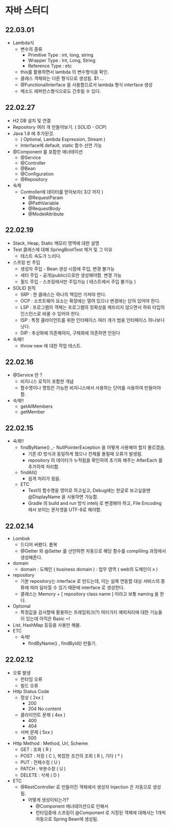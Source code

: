 # 자바 스터디 

## 22.03.01
- Lambda식
  - 변수의 종류
    - Primitive Type : int, long, string
    - Wrapper Type : Int, Long, String
    - Reference Type : etc
  - this를 활용하면서 lambda 의 변수형식을 확인.
  - 클래스 객체와는 다른 형식으로 생성됨. $1 ... 
  - @FunctionalInterface 을 사용함으로서 lambda 형식 interface 생성
  - 메소드 레퍼런스형식으로도 간추릴 수 있다.

## 22.02.27
- H2 DB 설치 및 연결
- Repository 여러 개 만들어보기. ( SOLID - OCP)
- Java 1.8 에 추가된것. 
  - ( Optional, Lambda Expression, Stream )
  - Interface에 default, static 함수 선언 가능
- @Component 를 포함한 애너테이션
  - @Service
  - @Controller
  - @Bean
  - @Configuration
  - @Repository 
- 숙제
  - Controller에 데이터를 받아보자( 3/2 까지 )
    - @RequestParam
    - @PathVariable
    - @RequestBody
    - @ModelAttribute

## 22.02.19
- Stack, Heap, Static 메모리 영역에 대한 설명
- Test 클래스에 대해 SpringBootTest 제거 및 그 이유
  - 테스트 속도가 느리다.
- 스프링 빈 주입
  - 생성자 주입 - Bean 생성 시점에 주입, 변경 불가능
  - 세터 주입 - 공개(public)으로만 생성해야함. 변경 가능
  - 필드 주입 - 스프링에서만 주입가능 ( 테스트에서 주입 불가능 )
- SOLID 원칙
  - SRP : 한 클래스는 하나의 책임만 가져야 한다. 
  - OCP : 소프트웨어 요소는 확장에는 열려 있으나 변경에는 닫혀 있어야 한다.
  - LSP : 프로그램의 객체는 프로그램의 정확성을 깨뜨리지 않으면서 하위 타입의 인스턴스로 바꿀 수 있어야 한다.
  - ISP : 특정 클라이언트를 위한 인터페이스 여러 개가 범용 인터페이스 하나보다 낫다.
  - DIP : 추상화에 의존해야지, 구체화에 의존하면 안된다
- 숙제!!
  - throw new 에 대한 작업 테스트. 

## 22.02.16
- @Service 란 ?
  - 비지니스 로직이 포함한 개념
  - 함수명이나 명칭은 가능한 비지니스에서 사용하는 단어를 사용하여 만들어야 함.
- 숙제!!
  - getAllMembers
  - getMember

## 22.02.15
- 숙제!!
  - findByName() 
    _- NullPointerException 을 어떻게 사용해야 할지 몰르겠음.
    - 기존 ID 방식과 동일하게 했으나 전체를 돌릴때 오류가 발생됨. 
    - repository 의 데이터가 누적됨을 확인하여 초기화 해주는 AfterEach 를 추가하여 처리함.
  - findAll() 
    - 쉽게 처리가 됬음.
  - ETC
    - Test의 함수명을 영어로 하고싶고, Debug에는 한글로 보고싶을땐 @DisplayName 을 사용하면 가능함.
    - Gradle 의 build and run 방식 intelij 로 변경해야 하고, File Encoding 에서 보이는 문자셋을 UTF-8로 해야함.

## 22.02.14

- Lombok
  - 드디어 써봤다. 롬복
  - @Getter 와 @Setter 를 선언하면 자동으로 해당 함수를 compliling 과정에서 생성해준다.
- domain
  - domain : 도메인 ( business domain ) : 업무 영역 ( web의 도메인이 x )
- repository
  - 기본 repository는 interface 로 만드는데, 이는 실제 연동할 대상 서비스의 종류에 따라 달라질 수 있기 때문에 interface 로 생성한다.
  - 클래스는 Memory + [ repository class name ] 이라고 보통 naming 을 한다.
- Optional 
  - 특정값을 검사할때 활용하는 프레임워크(?) 여러가지 예외처리에 대한 기능들이 있는데 아직은 Basic ~!
- List, HashMap 등등을 사용만 해봄.
- ETC 
  - 숙제!
    - findByName() , findById() 만들기.
  


## 22.02.12

- 오류 발생
  - 런타임 오류
  - 빌드 오류
- Http Status Code
  - 정상 ( 2xx )
    - 200
    - 204 No content 
  - 클라이언트 문제 ( 4xx )
    - 400 
    - 404
  - 서버 문제 ( 5xx )
    - 500
- Http Method : Method, Url, Scheme
  - GET : 조회 ( R )
  - POST : 저장 ( C ), 복잡한 조건의 조회 ( R ), 기타 ( * )
  - PUT : 전체수정 ( U )
  - PATCH : 부분수정 ( U )
  - DELETE : 삭제 ( D )
- ETC
  - @RestController 로 만들어진 객체에서 생성자 Injection 은 자동으로 생성됨.
    - 어떻게 생성이되는가?
      - @Component 에너테이션으로 인해서 
      - 런타임중에 스프링이 @Component 로 지정된 객체에 대해서는 1개씩 자동으로 Spring Bean에 생성됨.
  